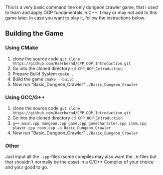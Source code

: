 This is a very basic command line only dungeon crawler game, that I used to learn and apply OOP fundamentals in C++.
I may or may not add to this game later. In case you want to play it, follow the instructions below.

## Building the Game
### Using CMake
1. clone the source code
`git clone https://github.com/Haerbernd/CPP_OOP_Introduction.git`
2. Go into the cloned directory
`cd CPP_OOP_Introduction`
3. Prepare Build System
`cmake .`
4. Build the game
`cmake --build .`
5. Now run "Basic_Dungeon_Crawler"
`./Basic_Dungeon_Crawler`
### Using GCC/G++
1. clone the source code
   `git clone https://github.com/Haerbernd/CPP_OOP_Introduction.git`
2. Go into the cloned directory
   `cd CPP_OOP_Introduction`
3. `g++ main.cpp dungeon.cpp game.cpp gameCharacter.cpp item.cpp player.cpp room.cpp -o Basic_Dungeon_Crawler`
4. Now run "Basic_Dungeon_Crawler"
`./Basic_Dungeon_Crawler`
### Other
Just input all the `.cpp`-files (some compiles may also want the `.h`-files but that shouldn't normally be the case) in a C/C++ Compiler of your choice and your good to go.